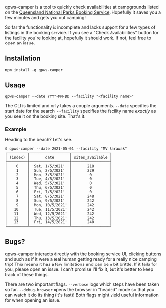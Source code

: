 qpws-camper is a tool to quickly check availabilities at campgrounds listed on the [Queensland National Parks Booking Service](https://qpws.usedirect.com/). Hopefully it saves you a few minutes and gets you out camping!

 So far the functionality is incomplete and lacks support for a few types of listings in the booking service. If you see a "Check Availabilities" button for the facility you're looking at, hopefully it should work. If not, feel free to open an issue.

## Installation

`npm install -g qpws-camper`

## Usage

`qpws-camper --date YYYY-MM-DD --facility "<facility name>"`

The CLI is limited and only takes a couple arguments. `--date` specifies the start date for the search. `--facility` specifies the facility name _exactly_ as you see it on the booking site. That's it.

### Example

Heading to the beach? Let's see.

```
$ qpws-camper --date 2021-05-01 --facility "MV Sarawak"
┌─────────┬──────────────────┬─────────────────┐
│ (index) │       date       │ sites_available │
├─────────┼──────────────────┼─────────────────┤
│    0    │ 'Sat, 1/5/2021'  │       218       │
│    1    │ 'Sun, 2/5/2021'  │       229       │
│    2    │ 'Mon, 3/5/2021'  │        0        │
│    3    │ 'Tue, 4/5/2021'  │        0        │
│    4    │ 'Wed, 5/5/2021'  │        0        │
│    5    │ 'Thu, 6/5/2021'  │        0        │
│    6    │ 'Fri, 7/5/2021'  │        0        │
│    7    │ 'Sat, 8/5/2021'  │       248       │
│    8    │ 'Sun, 9/5/2021'  │       242       │
│    9    │ 'Mon, 10/5/2021' │       242       │
│   10    │ 'Tue, 11/5/2021' │       242       │
│   11    │ 'Wed, 12/5/2021' │       242       │
│   12    │ 'Thu, 13/5/2021' │       242       │
│   13    │ 'Fri, 14/5/2021' │       240       │
└─────────┴──────────────────┴─────────────────┘
```

## Bugs?

qpws-camper interacts directly with the booking service UI, clicking buttons and such as if it were a real human getting ready for a really nice camping trip! This means it has a few limitations and can be a bit brittle. If it fails for you, please open an issue. I can't promise I'll fix it, but it's better to keep track of these things.

There are two important flags. `--verbose` logs which steps have been taken so far. `--debug-browser` opens the browser in "headed" mode so that you can watch it do its thing (it's fast)! Both flags might yield useful information for when opening an issue.
